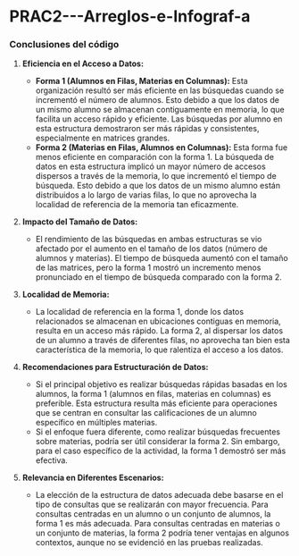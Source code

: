 # PRAC2---Arreglos-e-Infograf-a
### **Conclusiones del código**

1. **Eficiencia en el Acceso a Datos:**
   - **Forma 1 (Alumnos en Filas, Materias en Columnas):** Esta organización resultó ser más eficiente en las búsquedas cuando se incrementó el número de alumnos. Esto debido a que los datos de un mismo alumno se almacenan contiguamente en memoria, lo que facilita un acceso rápido y eficiente. Las búsquedas por alumno en esta estructura demostraron ser más rápidas y consistentes, especialmente en matrices grandes.
   - **Forma 2 (Materias en Filas, Alumnos en Columnas):** Esta forma fue menos eficiente en comparación con la forma 1. La búsqueda de datos en esta estructura implicó un mayor número de accesos dispersos a través de la memoria, lo que incrementó el tiempo de búsqueda. Esto debido a que los datos de un mismo alumno están distribuidos a lo largo de varias filas, lo que no aprovecha la localidad de referencia de la memoria tan eficazmente.

2. **Impacto del Tamaño de Datos:**
   - El rendimiento de las búsquedas en ambas estructuras se vio afectado por el aumento en el tamaño de los datos (número de alumnos y materias). El tiempo de búsqueda aumentó con el tamaño de las matrices, pero la forma 1 mostró un incremento menos pronunciado en el tiempo de búsqueda comparado con la forma 2.

3. **Localidad de Memoria:**
   - La localidad de referencia en la forma 1, donde los datos relacionados se almacenan en ubicaciones contiguas en memoria, resulta en un acceso más rápido. La forma 2, al dispersar los datos de un alumno a través de diferentes filas, no aprovecha tan bien esta característica de la memoria, lo que ralentiza el acceso a los datos.

4. **Recomendaciones para Estructuración de Datos:**
   - Si el principal objetivo es realizar búsquedas rápidas basadas en los alumnos, la forma 1 (alumnos en filas, materias en columnas) es preferible. Esta estructura resulta más eficiente para operaciones que se centran en consultar las calificaciones de un alumno específico en múltiples materias.
   - Si el enfoque fuera diferente, como realizar búsquedas frecuentes sobre materias, podría ser útil considerar la forma 2. Sin embargo, para el caso específico de la actividad, la forma 1 demostró ser más efectiva.

5. **Relevancia en Diferentes Escenarios:**
   - La elección de la estructura de datos adecuada debe basarse en el tipo de consultas que se realizarán con mayor frecuencia. Para consultas centradas en un alumno o un conjunto de alumnos, la forma 1 es más adecuada. Para consultas centradas en materias o un conjunto de materias, la forma 2 podría tener ventajas en algunos contextos, aunque no se evidenció en las pruebas realizadas.
